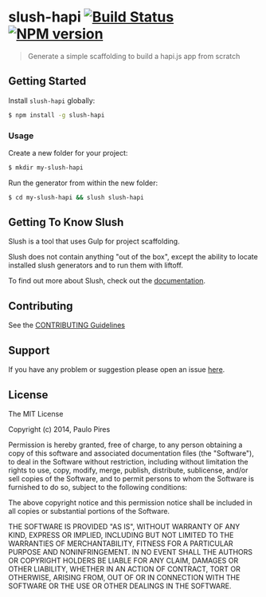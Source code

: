 # slush-hapi [![Build Status](https://secure.travis-ci.org/paulohp/slush-hapi.png?branch=master)](https://travis-ci.org/paulohp/slush-hapi) [![NPM version](https://badge-me.herokuapp.com/api/npm/slush-hapi.png)](http://badges.enytc.com/for/npm/slush-hapi)

> Generate a simple scaffolding to build a hapi.js app from scratch


## Getting Started

Install `slush-hapi` globally:

```bash
$ npm install -g slush-hapi
```

### Usage

Create a new folder for your project:

```bash
$ mkdir my-slush-hapi
```

Run the generator from within the new folder:

```bash
$ cd my-slush-hapi && slush slush-hapi
```

## Getting To Know Slush

Slush is a tool that uses Gulp for project scaffolding.

Slush does not contain anything "out of the box", except the ability to locate installed slush generators and to run them with liftoff.

To find out more about Slush, check out the [documentation](https://github.com/klei/slush).

## Contributing

See the [CONTRIBUTING Guidelines](https://github.com/paulohp/slush-hapi/blob/master/CONTRIBUTING.md)

## Support
If you have any problem or suggestion please open an issue [here](https://github.com/paulohp/slush-hapi/issues).

## License

The MIT License

Copyright (c) 2014, Paulo Pires

Permission is hereby granted, free of charge, to any person
obtaining a copy of this software and associated documentation
files (the "Software"), to deal in the Software without
restriction, including without limitation the rights to use,
copy, modify, merge, publish, distribute, sublicense, and/or sell
copies of the Software, and to permit persons to whom the
Software is furnished to do so, subject to the following
conditions:

The above copyright notice and this permission notice shall be
included in all copies or substantial portions of the Software.

THE SOFTWARE IS PROVIDED "AS IS", WITHOUT WARRANTY OF ANY KIND,
EXPRESS OR IMPLIED, INCLUDING BUT NOT LIMITED TO THE WARRANTIES
OF MERCHANTABILITY, FITNESS FOR A PARTICULAR PURPOSE AND
NONINFRINGEMENT. IN NO EVENT SHALL THE AUTHORS OR COPYRIGHT
HOLDERS BE LIABLE FOR ANY CLAIM, DAMAGES OR OTHER LIABILITY,
WHETHER IN AN ACTION OF CONTRACT, TORT OR OTHERWISE, ARISING
FROM, OUT OF OR IN CONNECTION WITH THE SOFTWARE OR THE USE OR
OTHER DEALINGS IN THE SOFTWARE.
